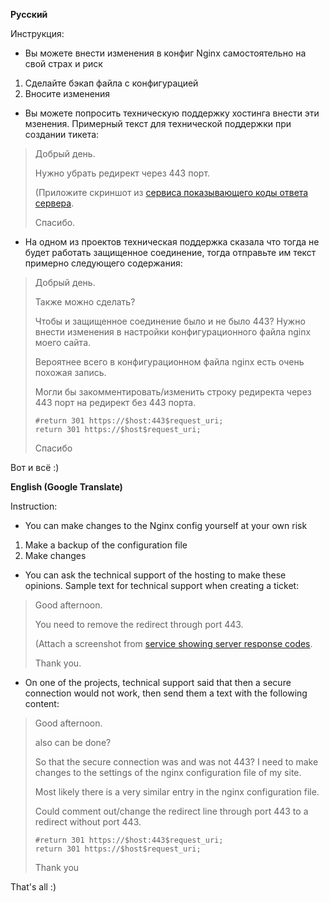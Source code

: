 **Русский**

Инструкция:

- Вы можете внести изменения в конфиг Nginx самостоятельно на свой страх и риск
1. Сделайте бэкап файла с конфигурацией
2. Вносите изменения

- Вы можете попросить техническую поддержку хостинга внести эти мзенения. Примерный текст для технической поддержки при создании тикета:

> Добрый день.
> 
> Нужно убрать редирект через 443 порт.
> 
> (Приложите скриншот из [сервиса показывающего коды ответа сервера](https://bertal.ru/).
> 
> Спасибо.

- На одном из проектов техническая поддержка сказала что тогда не будет работать защищенное соединение, тогда отправьте им текст примерно следующего содержания:

> Добрый день.
> 
> Также можно сделать?
> 
> Чтобы и защищенное соединение было и не было 443? Нужно внести изменения в настройки конфигурационного файла nginx моего сайта.
> 
> Вероятнее всего в конфигурационном файла nginx есть очень похожая запись. 
> 
> Могли бы закомментировать/изменить строку редиректа через 443 порт на редирект без 443 порта.
> ```
> #return 301 https://$host:443$request_uri;
> return 301 https://$host$request_uri;
> ```
> 
> Спасибо

Вот и всё :)


**English (Google Translate)**

Instruction:

- You can make changes to the Nginx config yourself at your own risk
1. Make a backup of the configuration file
2. Make changes

- You can ask the technical support of the hosting to make these opinions. Sample text for technical support when creating a ticket:

> Good afternoon.
>
> You need to remove the redirect through port 443.
>
> (Attach a screenshot from [service showing server response codes](https://bertal.ru/).
>
> Thank you.

- On one of the projects, technical support said that then a secure connection would not work, then send them a text with the following content:

> Good afternoon.
>
> also can be done?
>
> So that the secure connection was and was not 443? I need to make changes to the settings of the nginx configuration file of my site.
>
> Most likely there is a very similar entry in the nginx configuration file.
>
> Could comment out/change the redirect line through port 443 to a redirect without port 443.
> ```
> #return 301 https://$host:443$request_uri;
> return 301 https://$host$request_uri;
> ```
>
> Thank you

That's all :)
